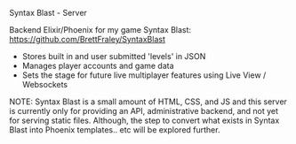 Syntax Blast - Server

Backend Elixir/Phoenix for my game Syntax Blast: https://github.com/BrettFraley/SyntaxBlast


- Stores built in and user submitted 'levels' in JSON
- Manages player accounts and game data
- Sets the stage for future live multiplayer features using Live View / Websockets

NOTE: Syntax Blast is a small amount of HTML, CSS, and JS and this server
is currently only for providing an API, administrative backend, and not yet for serving 
static files. Although, the step to convert what exists in Syntax Blast into Phoenix templates..
etc will be explored further.




